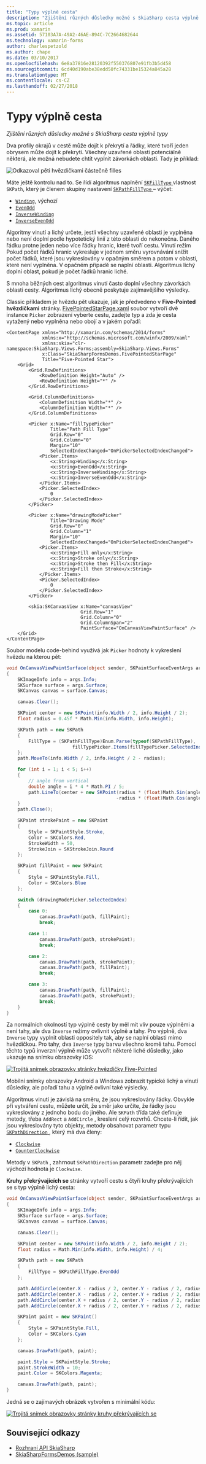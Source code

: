 ```yaml
---
title: "Typy výplně cesta"
description: "Zjištění různých důsledky možné s SkiaSharp cesta výplně typy"
ms.topic: article
ms.prod: xamarin
ms.assetid: 57103A7A-49A2-46AE-894C-7C2664682644
ms.technology: xamarin-forms
author: charlespetzold
ms.author: chape
ms.date: 03/10/2017
ms.openlocfilehash: 6e8a37816e28120392f550376807e91fb3b5d458
ms.sourcegitcommit: 6cd40d190abe38edd50fc74331be15324a845a28
ms.translationtype: MT
ms.contentlocale: cs-CZ
ms.lasthandoff: 02/27/2018
---
```

# <a name="the-path-fill-types"></a>Typy výplně cesta

_Zjištění různých důsledky možné s SkiaSharp cesta výplně typy_

Dva profily okrajů v cestě může dojít k překrytí a řádky, které tvoří jeden obrysem může dojít k překrytí. Všechny uzavřené oblasti potenciálně některá, ale možná nebudete chtít vyplnit závorkách oblasti. Tady je příklad:

![](fill-types-images/filltypeexample.png "Odkazoval pěti hvězdičkami částečně filles")

Máte ještě kontrolu nad to. Se řídí algoritmus naplnění [ `SKFillType` ](https://developer.xamarin.com/api/property/SkiaSharp.SKPath.FillType/) vlastnost `SKPath`, který je členem skupiny nastavení [ `SKPathFillType` ](https://developer.xamarin.com/api/type/SkiaSharp.SKPathFillType/) – výčet:

- [`Winding`](https://developer.xamarin.com/api/field/SkiaSharp.SKPathFillType.Winding/), výchozí
- [`EvenOdd`](https://developer.xamarin.com/api/field/SkiaSharp.SKPathFillType.EvenOdd/)
- [`InverseWinding`](https://developer.xamarin.com/api/field/SkiaSharp.SKPathFillType.InverseWinding/)
- [`InverseEvenOdd`](https://developer.xamarin.com/api/field/SkiaSharp.SKPathFillType.InverseEvenOdd/)

Algoritmy vinutí a lichý určete, jestli všechny uzavřené oblasti je vyplněna nebo není doplní podle hypotetický linií z této oblasti do nekonečna. Daného řádku protne jeden nebo více řádky hranic, které tvoří cestu. Vinutí režim Pokud počet řádků hranic vykresluje v jednom směru vyrovnávání snížit počet řádků, které jsou vykreslovány v opačným směrem a potom v oblasti, které není vyplněna. V opačném případě se naplní oblasti. Algoritmus lichý doplní oblast, pokud je počet řádků hranic liché.

S mnoha běžných cest algoritmus vinutí často doplní všechny závorkách oblasti cesty. Algoritmus lichý obecně poskytuje zajímavějšího výsledky.

Classic příkladem je hvězdu pět ukazuje, jak je předvedeno v **Five-Pointed hvězdičkami** stránky. [FivePointedStarPage.xaml](https://github.com/xamarin/xamarin-forms-samples/blob/master/SkiaSharpForms/SkiaSharpFormsDemos/SkiaSharpFormsDemos/SkiaSharpFormsDemos/LinesAndPaths/FivePointedStarPage.xaml) soubor vytvoří dvě instance `Picker` zobrazení vyberte cestu, zadejte typ a zda je cesta vytažený nebo vyplněna nebo obojí a v jakém pořadí:

```xaml
<ContentPage xmlns="http://xamarin.com/schemas/2014/forms"
             xmlns:x="http://schemas.microsoft.com/winfx/2009/xaml"
             xmlns:skia="clr-namespace:SkiaSharp.Views.Forms;assembly=SkiaSharp.Views.Forms"
             x:Class="SkiaSharpFormsDemos.FivePointedStarPage"
             Title="Five-Pointed Star">
    <Grid>
        <Grid.RowDefinitions>
            <RowDefinition Height="Auto" />
            <RowDefinition Height="*" />
        </Grid.RowDefinitions>

        <Grid.ColumnDefinitions>
            <ColumnDefinition Width="*" />
            <ColumnDefinition Width="*" />
        </Grid.ColumnDefinitions>

        <Picker x:Name="fillTypePicker"
                Title="Path Fill Type"
                Grid.Row="0"
                Grid.Column="0"
                Margin="10"
                SelectedIndexChanged="OnPickerSelectedIndexChanged">
            <Picker.Items>
                <x:String>Winding</x:String>
                <x:String>EvenOdd</x:String>
                <x:String>InverseWinding</x:String>
                <x:String>InverseEvenOdd</x:String>
            </Picker.Items>
            <Picker.SelectedIndex>
                0
            </Picker.SelectedIndex>
        </Picker>

        <Picker x:Name="drawingModePicker"
                Title="Drawing Mode"
                Grid.Row="0"
                Grid.Column="1"
                Margin="10"
                SelectedIndexChanged="OnPickerSelectedIndexChanged">
            <Picker.Items>
                <x:String>Fill only</x:String>
                <x:String>Stroke only</x:String>
                <x:String>Stroke then Fill</x:String>
                <x:String>Fill then Stroke</x:String>
            </Picker.Items>
            <Picker.SelectedIndex>
                0
            </Picker.SelectedIndex>
        </Picker>

        <skia:SKCanvasView x:Name="canvasView"
                           Grid.Row="1"
                           Grid.Column="0"
                           Grid.ColumnSpan="2"
                           PaintSurface="OnCanvasViewPaintSurface" />
    </Grid>
</ContentPage>
```

Soubor modelu code-behind využívá jak `Picker` hodnoty k vykreslení hvězdu na kterou pět:

```csharp
void OnCanvasViewPaintSurface(object sender, SKPaintSurfaceEventArgs args)
{
    SKImageInfo info = args.Info;
    SKSurface surface = args.Surface;
    SKCanvas canvas = surface.Canvas;

    canvas.Clear();

    SKPoint center = new SKPoint(info.Width / 2, info.Height / 2);
    float radius = 0.45f * Math.Min(info.Width, info.Height);

    SKPath path = new SKPath
    {
        FillType = (SKPathFillType)Enum.Parse(typeof(SKPathFillType),
                        fillTypePicker.Items[fillTypePicker.SelectedIndex])
    };
    path.MoveTo(info.Width / 2, info.Height / 2 - radius);

    for (int i = 1; i < 5; i++)
    {
        // angle from vertical
        double angle = i * 4 * Math.PI / 5;
        path.LineTo(center + new SKPoint(radius * (float)Math.Sin(angle),
                                        -radius * (float)Math.Cos(angle)));
    }
    path.Close();

    SKPaint strokePaint = new SKPaint
    {
        Style = SKPaintStyle.Stroke,
        Color = SKColors.Red,
        StrokeWidth = 50,
        StrokeJoin = SKStrokeJoin.Round
    };

    SKPaint fillPaint = new SKPaint
    {
        Style = SKPaintStyle.Fill,
        Color = SKColors.Blue
    };

    switch (drawingModePicker.SelectedIndex)
    {
        case 0:
            canvas.DrawPath(path, fillPaint);
            break;

        case 1:
            canvas.DrawPath(path, strokePaint);
            break;

        case 2:
            canvas.DrawPath(path, strokePaint);
            canvas.DrawPath(path, fillPaint);
            break;

        case 3:
            canvas.DrawPath(path, fillPaint);
            canvas.DrawPath(path, strokePaint);
            break;
    }
}
```

Za normálních okolností typ výplně cesty by měl mít vliv pouze výplněmi a není tahy, ale dva `Inverse` režimy ovlivnit výplně a tahy. Pro výplně, dva `Inverse` typy vyplnit oblasti oppositely tak, aby se naplní oblasti mimo hvězdičkou. Pro tahy, dva `Inverse` typy barvu všechno kromě tahu. Pomocí těchto typů inverzní výplně může vytvořit některé liché důsledky, jako ukazuje na snímku obrazovky iOS:

[![](fill-types-images/fivepointedstar-small.png "Trojitá snímek obrazovky stránky hvězdičky Five-Pointed")](fill-types-images/fivepointedstar-large.png "Trojitá snímek obrazovky stránky Five-Pointed hvězdičkou")

Mobilní snímky obrazovky Android a Windows zobrazit typické lichý a vinutí důsledky, ale pořadí tahu a výplně ovlivní také výsledky.

Algoritmus vinutí je závislá na směru, že jsou vykreslovány řádky. Obvykle při vytváření cestu, můžete určit, že směr jako určíte, že řádky jsou vykreslovány z jednoho bodu do jiného. Ale `SKPath` třída také definuje metody, třeba `AddRect` a `AddCircle` , kreslení celý rozvrhů. Chcete-li řídit, jak jsou vykreslovány tyto objekty, metody obsahovat parametr typu [ `SKPathDirection` ](https://developer.xamarin.com/api/type/SkiaSharp.SKPathDirection/), který má dva členy:

- [`Clockwise`](https://developer.xamarin.com/api/field/SkiaSharp.SKPathDirection.Clockwise/)
- [`CounterClockwise`](https://developer.xamarin.com/api/field/SkiaSharp.SKPathDirection.CounterClockwise/)

Metody v `SKPath` , zahrnout `SKPathDirection` parametr zadejte pro něj výchozí hodnota je `Clockwise`.

**Kruhy překrývajících se** stránky vytvoří cestu s čtyři kruhy překrývajících se s typ výplně lichý cesta:

```csharp
void OnCanvasViewPaintSurface(object sender, SKPaintSurfaceEventArgs args)
{
    SKImageInfo info = args.Info;
    SKSurface surface = args.Surface;
    SKCanvas canvas = surface.Canvas;

    canvas.Clear();

    SKPoint center = new SKPoint(info.Width / 2, info.Height / 2);
    float radius = Math.Min(info.Width, info.Height) / 4;

    SKPath path = new SKPath
    {
        FillType = SKPathFillType.EvenOdd
    };

    path.AddCircle(center.X - radius / 2, center.Y - radius / 2, radius);
    path.AddCircle(center.X - radius / 2, center.Y + radius / 2, radius);
    path.AddCircle(center.X + radius / 2, center.Y - radius / 2, radius);
    path.AddCircle(center.X + radius / 2, center.Y + radius / 2, radius);

    SKPaint paint = new SKPaint()
    {
        Style = SKPaintStyle.Fill,
        Color = SKColors.Cyan
    };

    canvas.DrawPath(path, paint);

    paint.Style = SKPaintStyle.Stroke;
    paint.StrokeWidth = 10;
    paint.Color = SKColors.Magenta;

    canvas.DrawPath(path, paint);
}
```

Jedná se o zajímavých obrázek vytvořen s minimální kódu:

[![](fill-types-images/overlappingcircles-small.png "Trojitá snímek obrazovky stránky kruhy překrývajících se")](fill-types-images/overlappingcircles-large.png "Trojitá snímek obrazovky stránky kruhy překrývajících se")


## <a name="related-links"></a>Související odkazy

- [Rozhraní API SkiaSharp](https://developer.xamarin.com/api/root/SkiaSharp/)
- [SkiaSharpFormsDemos (sample)](https://developer.xamarin.com/samples/xamarin-forms/SkiaSharpForms/SkiaSharpFormsDemos/)
